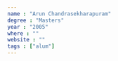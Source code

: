 ```yaml
---
name : "Arun Chandrasekharapuram"
degree : "Masters"
year : "2005"
where : ""
website : ""
tags : ["alum"]
---
```

